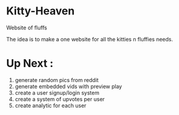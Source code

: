 # Kitty-Heaven
Website of fluffs

The idea is to make a one website for all the kitties n fluffies needs.

# Up Next : 
1. generate random pics from reddit
2. generate embedded vids with preview play
3. create a user signup/login system
4. create a system of upvotes per user
5. create analytic for each user
